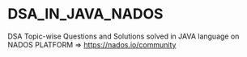 # DSA_IN_JAVA_NADOS

DSA Topic-wise Questions and Solutions solved in JAVA language on NADOS PLATFORM => https://nados.io/community 
